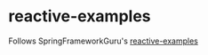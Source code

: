 # reactive-examples

Follows SpringFrameworkGuru's [reactive-examples](https://github.com/springframeworkguru/reactive-examples)